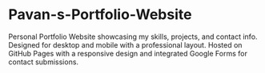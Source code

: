 # Pavan-s-Portfolio-Website
Personal Portfolio Website showcasing my skills, projects, and contact info. Designed for desktop and mobile with a professional layout. Hosted on GitHub Pages with a responsive design and integrated Google Forms for contact submissions.
